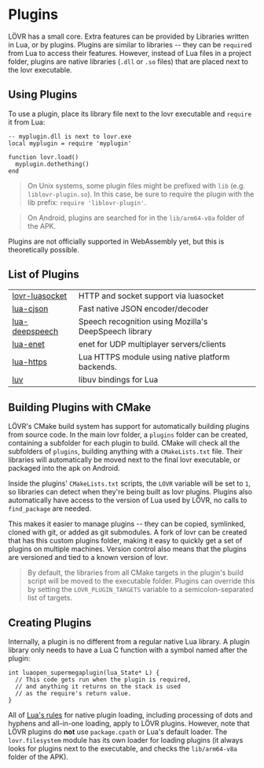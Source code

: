 Plugins
===

LÖVR has a small core.  Extra features can be provided by <a data-key="Libraries">Libraries</a>
written in Lua, or by plugins.  Plugins are similar to libraries -- they can be `require`d from Lua
to access their features.  However, instead of Lua files in a project folder, plugins are native
libraries (`.dll` or `.so` files) that are placed next to the lovr executable.

Using Plugins
---

To use a plugin, place its library file next to the lovr executable and `require` it from Lua:

```
-- myplugin.dll is next to lovr.exe
local myplugin = require 'myplugin'

function lovr.load()
  myplugin.dothething()
end
```

> On Unix systems, some plugin files might be prefixed with `lib` (e.g. `liblovr-plugin.so`).
> In this case, be sure to require the plugin with the lib prefix: `require 'liblovr-plugin'`.

> On Android, plugins are searched for in the `lib/arm64-v8a` folder of the APK.

Plugins are not officially supported in WebAssembly yet, but this is theoretically possible.

List of Plugins
---

<table>
  <tbody>
    <tr>
      <td><a href="https://github.com/brainrom/lovr-luasocket">lovr-luasocket</a></td>
      <td>HTTP and socket support via luasocket</td>
    </tr>
    <tr>
      <td><a href="https://github.com/bjornbytes/lua-cjson">lua-cjson</a></td>
      <td>Fast native JSON encoder/decoder</td>
    </tr>
    <tr>
      <td><a href="https://github.com/bjornbytes/lua-deepspeech">lua-deepspeech</a></td>
      <td>Speech recognition using Mozilla's DeepSpeech library</td>
    </tr>
    <tr>
      <td><a href="https://github.com/bjornbytes/lua-enet">lua-enet</a></td>
      <td>enet for UDP multiplayer servers/clients</td>
    </tr>
    <tr>
      <td><a href="https://github.com/love2d/lua-https">lua-https</a></td>
      <td>Lua HTTPS module using native platform backends.</td>
    </tr>
    <tr>
      <td><a href="https://github.com/luvit/luv">luv</a></td>
      <td>libuv bindings for Lua</td>
    </tr>
  </tbody>
</table>

Building Plugins with CMake
---

LÖVR's CMake build system has support for automatically building plugins from source code.  In the
main lovr folder, a `plugins` folder can be created, containing a subfolder for each plugin to
build.  CMake will check all the subfolders of `plugins`, building anything with a `CMakeLists.txt`
file.  Their libraries will automatically be moved next to the final lovr executable, or packaged
into the apk on Android.

Inside the plugins' `CMakeLists.txt` scripts, the `LOVR` variable will be set to `1`, so libraries
can detect when they're being built as lovr plugins.  Plugins also automatically have access to the
version of Lua used by LÖVR, no calls to `find_package` are needed.

This makes it easier to manage plugins -- they can be copied, symlinked, cloned with git, or added
as git submodules.  A fork of lovr can be created that has this custom plugins folder, making it
easy to quickly get a set of plugins on multiple machines.  Version control also means that the
plugins are versioned and tied to a known version of lovr.

> By default, the libraries from all CMake targets in the plugin's build script will be moved
> to the executable folder.  Plugins can override this by setting the `LOVR_PLUGIN_TARGETS` variable
> to a semicolon-separated list of targets.

Creating Plugins
---

Internally, a plugin is no different from a regular native Lua library.  A plugin library only needs
to have a Lua C function with a symbol named after the plugin:

```
int luaopen_supermegaplugin(lua_State* L) {
  // This code gets run when the plugin is required,
  // and anything it returns on the stack is used
  // as the require's return value.
}
```

All of [Lua's rules](https://www.lua.org/manual/5.1/manual.html#pdf-package.loaders) for native
plugin loading, including processing of dots and hyphens and all-in-one loading, apply to LÖVR
plugins.  However, note that LÖVR plugins do **not** use `package.cpath` or Lua's default loader.
The `lovr.filesystem` module has its own loader for loading plugins (it always looks for plugins
next to the executable, and checks the `lib/arm64-v8a` folder of the APK).
